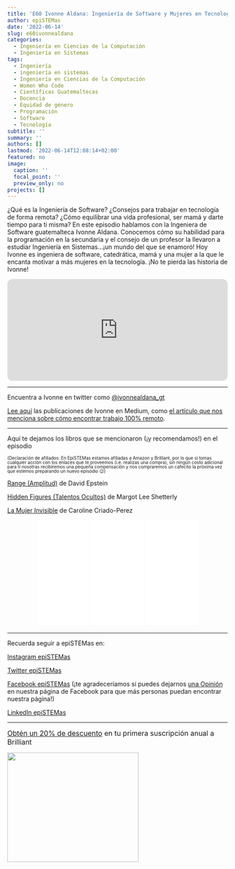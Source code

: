 ```yaml
---
title: 'E60 Ivonne Aldana: Ingeniería de Software y Mujeres en Tecnología'
author: epiSTEMas
date: '2022-06-14'
slug: e60ivonnealdana
categories:
  - Ingeniería en Ciencias de la Computación
  - Ingeniería en Sistemas
tags:
  - Ingeniería
  - ingeniería en sistemas
  - Ingeniería en Ciencias de la Computación
  - Women Who Code
  - Científicas Guatemaltecas
  - Docencia
  - Equidad de género
  - Programación
  - Software
  - Tecnología
subtitle: ''
summary: ''
authors: []
lastmod: '2022-06-14T12:08:14+02:00'
featured: no
image:
  caption: ''
  focal_point: ''
  preview_only: no
projects: []
---
```



¿Qué es la Ingeniería de Software? ¿Consejos para trabajar en tecnología de forma remota? ¿Cómo equilibrar una vida profesional, ser mamá y darte tiempo para ti misma? En este episodio hablamos con la Ingeniera de Software guatemalteca Ivonne Aldana. Conocemos cómo su habilidad para la programación en la secundaria y el consejo de un profesor la llevaron a estudiar Ingeniería en Sistemas…¡un mundo del que se enamoró! Hoy Ivonne es ingeniera de software, catedrática, mamá y una mujer a la que le encanta motivar a más mujeres en la tecnología. ¡No te pierda las historia de Ivonne!


<iframe style="border-radius:12px" src="https://open.spotify.com/embed/episode/7Dreah76HWckAW5vk17bAC?utm_source=generator&theme=0" width="100%" height="232" frameBorder="0" allowfullscreen="" allow="autoplay; clipboard-write; encrypted-media; fullscreen; picture-in-picture"></iframe>



- - - - - 

Encuentra a Ivonne en twitter como [@ivonnealdana_gt](https://twitter.com/ivonnealdana_gt)

[Lee aquí](https://medium.com/@ivonnealdana)  las publicaciones de Ivonne en Medium, como [el artículo que nos menciona sobre cómo encontrar trabajo 100% remoto](https://medium.com/@ivonnealdana/sugerencias-para-conseguir-trabajo-100-remoto-db38f113a3ce).


- - - - -

Aquí te dejamos los libros que se mencionaron (¡y recomendamos!) en el episodio 

<font size = 1.5> <p style = "line-height:1"> 
(Declaración de afiliados: En EpiSTEMas estamos afiliadas a Amazon y Brilliant, por lo que si tomas cualquier acción con los enlaces que te proveemos (i.e. realizas una compra), sin ningún costo adicional para tí nosotras recibiremos una pequeña compensación y nos compraremos un cafecito la próxima vez que estemos preparando un nuevo episodio 😉) 
</font> </p>


[Range (Amplitud)](https://amzn.to/3MUhw41)  de David Epstein  


[Hidden Figures (Talentos Ocultos)](https://amzn.to/3aOD2tI)  de Margot Lee Shetterly    


[La Mujer Invisible](https://amzn.to/3HpEAa2)  de Caroline Criado-Perez  


<center>
<iframe sandbox="allow-popups allow-scripts allow-modals allow-forms allow-same-origin" style="width:120px;height:240px;" marginwidth="0" marginheight="0" scrolling="no" frameborder="0" src="//ws-na.amazon-adsystem.com/widgets/q?ServiceVersion=20070822&OneJS=1&Operation=GetAdHtml&MarketPlace=US&source=ss&ref=as_ss_li_til&ad_type=product_link&tracking_id=braeunerd04-20&language=en_US&marketplace=amazon&region=US&placement=B084WR3JMX&asins=B084WR3JMX&linkId=48599dd7a188441d3e11485de20df2a2&show_border=true&link_opens_in_new_window=true"></iframe>

<iframe sandbox="allow-popups allow-scripts allow-modals allow-forms allow-same-origin" style="width:120px;height:240px;" marginwidth="0" marginheight="0" scrolling="no" frameborder="0" src="//ws-na.amazon-adsystem.com/widgets/q?ServiceVersion=20070822&OneJS=1&Operation=GetAdHtml&MarketPlace=US&source=ss&ref=as_ss_li_til&ad_type=product_link&tracking_id=braeunerd04-20&language=en_US&marketplace=amazon&region=US&placement=0718092740&asins=0718092740&linkId=f44df834d353dc8de0c9f7bffb7781bc&show_border=true&link_opens_in_new_window=true"></iframe>

<iframe sandbox="allow-popups allow-scripts allow-modals allow-forms allow-same-origin" style="width:120px;height:240px;" marginwidth="0" marginheight="0" scrolling="no" frameborder="0" src="//ws-na.amazon-adsystem.com/widgets/q?ServiceVersion=20070822&OneJS=1&Operation=GetAdHtml&MarketPlace=US&source=ss&ref=as_ss_li_til&ad_type=product_link&tracking_id=braeunerd04-20&language=en_US&marketplace=amazon&region=US&placement=B082VMCR2H&asins=B082VMCR2H&linkId=0e931787b68e0b8126ae710ba7dc8a4b&show_border=true&link_opens_in_new_window=true"></iframe>
</center>


- - - - -

Recuerda seguir a epiSTEMas en:

[Instagram epiSTEMas](https://www.instagram.com/epistemas/)  

[Twitter epiSTEMas](https://twitter.com/epiSTEMas_Pod)

[Facebook epiSTEMas](https://www.facebook.com/epiSTEMasPod) (¡te agradeceríamos si puedes dejarnos [una Opinión](https://www.facebook.com/epiSTEMasPod/reviews/) en nuestra página de Facebook para que más personas puedan encontrar nuestra página!)

[LinkedIn epiSTEMas](https://www.linkedin.com/company/epistemas-podcast/)



- - - - -

<font size="3"> 

[Obtén un 20% de descuento](https://brilliant.sjv.io/c/2994553/1003358/12858?subId1=EpiSTEMas&u=http%3A%2F%2Fbrilliant.org%2Fimpactnetwork%2F) en tu primera suscripción anual a Brilliant </font>


<a href="https://brilliant.sjv.io/c/2994553/1003364/12858?subId1=epiSTEMas&u=http%3A%2F%2Fbrilliant.org%2Fimpactnetwork%2F%3Firclickid%3D%7Bclickid%7D%26utm_medium%3Daffiliates%26utm_campaign%3D%7Birpid%7D%26utm_source%3D%7Bmp_value1%7D%26utm_content%3D%7Btimestamp%7D_%7Biradtype%7D_%7Biradname%7D%26utm_term%3D%7Bmp_value2%7D" target="_top" id="1003364"><img src="//a.impactradius-go.com/display-ad/12858-1003364" border="0" alt="" width="300" height="250"/></a><img height="0" width="0" src="https://imp.pxf.io/i/2994553/1003364/12858?subId1=epiSTEMas" style="position:absolute;visibility:hidden;" border="1" />

